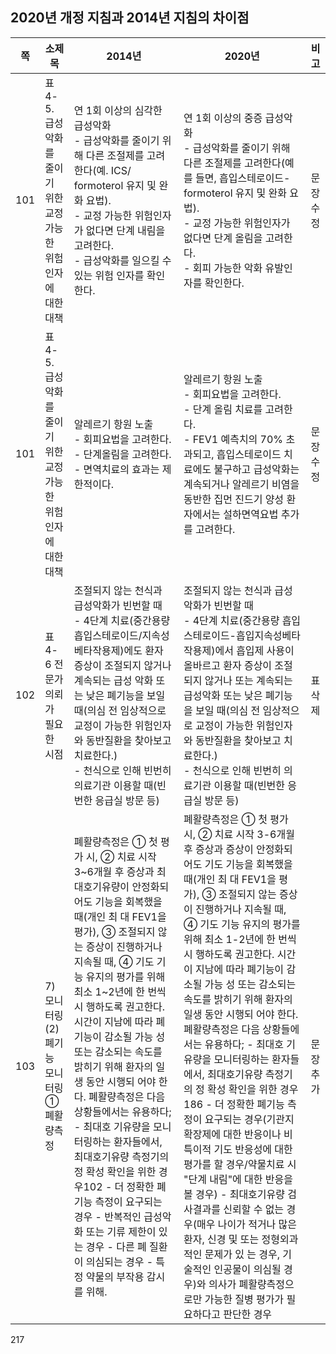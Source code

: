 ## 2020년 개정 지침과 2014년 지침의 차이점

| 쪽 | 소제목 | 2014년 | 2020년 | 비고 |
|---|---|---|---|---|
| 101 | 표 4-5. 급성악화를 줄이 기 위한 교정 가능한 위험 인자에 대한 대책 | 연 1회 이상의 심각한 급성악화<br>- 급성악화를 줄이기 위해 다른 조절제를 고려한다(예. ICS/ formoterol 유지 및 완화 요법).<br>- 교정 가능한 위험인자가 없다면 단계 내림을 고려한다.<br>- 급성악화를 일으킬 수 있는 위험 인자를 확인한다. | 연 1회 이상의 중증 급성악화<br>- 급성악화를 줄이기 위해 다른 조절제를 고려한다(예를 들면, 흡입스테로이드-formoterol 유지 및 완화 요법).<br>- 교정 가능한 위험인자가 없다면 단계 올림을 고려한다.<br>- 회피 가능한 악화 유발인자를 확인한다. | 문장수정 |
| 101 | 표 4-5. 급성악화를 줄이 기 위한 교정 가능한 위험 인자에 대한 대책 | 알레르기 항원 노출<br>- 회피요법을 고려한다.<br>- 단계올림을 고려한다.<br>- 면역치료의 효과는 제한적이다. | 알레르기 항원 노출<br>- 회피요법을 고려한다.<br>- 단계 올림 치료를 고려한다.<br>- FEV1 예측치의 70% 초과되고, 흡입스테로이드 치료에도 불구하고 급성악화는 계속되거나 알레르기 비염을 동반한 집먼 진드기 양성 환자에서는 설하면역요법 추가를 고려한다. | 문장수정 |
| 102 | 표 4-6 전문가 의뢰가 필요한 시점 | 조절되지 않는 천식과 급성악화가 빈번할 때<br>- 4단계 치료(중간용량 흡입스테로이드/지속성베타작용제)에도 환자 증상이 조절되지 않거나 계속되는 급성 악화 또는 낮은 폐기능을 보일 때(의심 전 임상적으로 교정이 가능한 위험인자와 동반질환을 찾아보고 치료한다.)<br>- 천식으로 인해 빈번히 의료기관 이용할 때(빈번한 응급실 방문 등) | 조절되지 않는 천식과 급성악화가 빈번할 때<br>- 4단계 치료(중간용량 흡입스테로이드-흡입지속성베타작용제)에서 흡입제 사용이 올바르고 환자 증상이 조절되지 않거나 또는 계속되는 급성악화 또는 낮은 폐기능을 보일 때(의심 전 임상적으로 교정이 가능한 위험인자와 동반질환을 찾아보고 치료한다.)<br>- 천식으로 인해 빈번히 의료기관 이용할 때(빈번한 응급실 방문 등) | 표삭제 |
| 103 | 7) 모니터링<br>(2) 폐기능 모니터링<br>① 폐활량측정 | 폐활량측정은 ① 첫 평가 시, ② 치료 시작 3~6개월 후 증상과 최대호기유량이 안정화되어도 기능을 회복했을 때(개인 최 대 FEV1을 평가), ③ 조절되지 않는 증상이 진행하거나 지속될 때, ④ 기도 기능 유지의 평가를 위해 최소 1~2년에 한 번씩 시 행하도록 권고한다. 시간이 지남에 따라 폐기능이 감소될 가능 성 또는 감소되는 속도를 밝히기 위해 환자의 일생 동안 시행되 어야 한다. 폐활량측정은 다음 상황들에서는 유용하다; - 최대호 기유량을 모니터링하는 환자들에서, 최대호기유량 측정기의 정 확성 확인을 위한 경우102 - 더 정확한 폐기능 측정이 요구되는 경우 - 반복적인 급성악화 또는 기류 제한이 있는 경우 - 다른 폐 질환이 의심되는 경우 - 특정 약물의 부작용 감시를 위해. | 폐활량측정은 ① 첫 평가 시, ② 치료 시작 3-6개월 후 증상과 증상이 안정화되어도 기도 기능을 회복했을 때(개인 최 대 FEV1을 평가), ③ 조절되지 않는 증상이 진행하거나 지속될 때, ④ 기도 기능 유지의 평가를 위해 최소 1-2년에 한 번씩 시 행하도록 권고한다. 시간이 지남에 따라 폐기능이 감소될 가능 성 또는 감소되는 속도를 밝히기 위해 환자의 일생 동안 시행되 어야 한다. 폐활량측정은 다음 상황들에서는 유용하다; - 최대호 기유량을 모니터링하는 환자들에서, 최대호기유량 측정기의 정 확성 확인을 위한 경우186 - 더 정확한 폐기능 측정이 요구되는 경우(기관지확장제에 대한 반응이나 비특이적 기도 반응성에 대한 평가를 할 경우/약물치료 시 "단계 내림"에 대한 반응을 볼 경우) - 최대호기유량 검사결과를 신뢰할 수 없는 경우(매우 나이가 적거나 많은 환자, 신경 및 또는 정형외과적인 문제가 있 는 경우, 기술적인 인공물이 의심될 경우)와 의사가 폐활량측정으 로만 가능한 질병 평가가 필요하다고 판단한 경우 | 문장추가 |

<PAGE>217